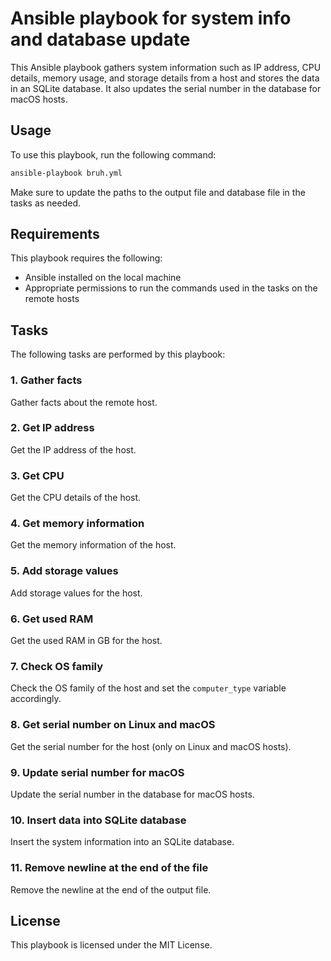 # Ansible playbook for system info and database update

This Ansible playbook gathers system information such as IP address, CPU details, memory usage, and storage details from a host and stores the data in an SQLite database. It also updates the serial number in the database for macOS hosts.

## Usage

To use this playbook, run the following command:

```bash
ansible-playbook bruh.yml
```

Make sure to update the paths to the output file and database file in the tasks as needed.

## Requirements

This playbook requires the following:

- Ansible installed on the local machine
- Appropriate permissions to run the commands used in the tasks on the remote hosts

## Tasks

The following tasks are performed by this playbook:

### 1. Gather facts

Gather facts about the remote host.

### 2. Get IP address

Get the IP address of the host.

### 3. Get CPU

Get the CPU details of the host.

### 4. Get memory information

Get the memory information of the host.

### 5. Add storage values

Add storage values for the host.

### 6. Get used RAM

Get the used RAM in GB for the host.

### 7. Check OS family

Check the OS family of the host and set the `computer_type` variable accordingly.

### 8. Get serial number on Linux and macOS

Get the serial number for the host (only on Linux and macOS hosts).

### 9. Update serial number for macOS

Update the serial number in the database for macOS hosts.

### 10. Insert data into SQLite database

Insert the system information into an SQLite database.

### 11. Remove newline at the end of the file

Remove the newline at the end of the output file.

## License

This playbook is licensed under the MIT License.
